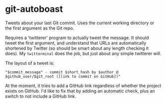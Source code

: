 git-autoboast
=============

Tweets about your last Git commit. Uses the current working directory or the
first argument as the Git repo.

Requires a 'twitterer' program to actually tweet the message. It should tweet
the first argument, and understand that URLs are automatically shortened by
Twitter (so should be smart about any length checking it does). My
`twitterminal` does the job, but just about any simple twitterer will.

The layout of a tweet is:

    "$commit_message" - commit $short_hash by $author @ $github_user/$git_root ([link to commit on GitHub])"

At the moment, it tries to add a GitHub link regardless of whether the project
exists on GitHub. I'd like to fix that by adding an automatic check, plus an
switch to not include a GitHub link.
